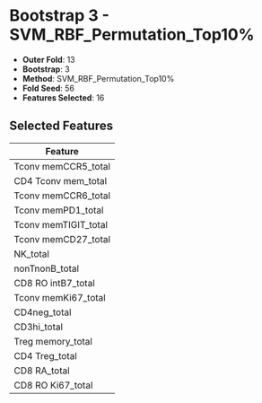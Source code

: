 # Bootstrap 3 - SVM_RBF_Permutation_Top10%

- **Outer Fold**: 13
- **Bootstrap**: 3
- **Method**: SVM_RBF_Permutation_Top10%
- **Fold Seed**: 56
- **Features Selected**: 16

## Selected Features

| Feature |
|---------|
| Tconv memCCR5_total |
| CD4 Tconv mem_total |
| Tconv memCCR6_total |
| Tconv memPD1_total |
| Tconv memTIGIT_total |
| Tconv memCD27_total |
| NK_total |
| nonTnonB_total |
| CD8 RO intB7_total |
| Tconv memKi67_total |
| CD4neg_total |
| CD3hi_total |
| Treg memory_total |
| CD4 Treg_total |
| CD8 RA_total |
| CD8 RO Ki67_total |

